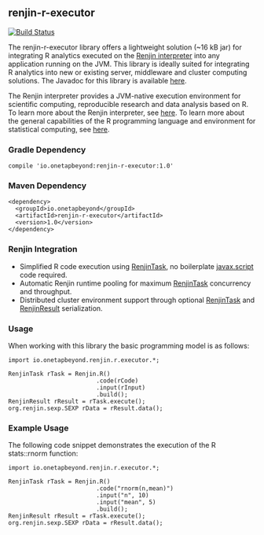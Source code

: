 ## renjin-r-executor

[![Build Status](https://travis-ci.org/onetapbeyond/renjin-r-executor.svg?branch=master)](https://travis-ci.org/onetapbeyond/renjin-r-executor)

The renjin-r-executor library offers a lightweight solution (~16 kB jar) for integrating R analytics executed on the
[Renjin interpreter](http://www.renjin.org) into any application running on the JVM. This library is ideally suited for integrating R analytics into new or existing server, middleware and cluster computing solutions. The Javadoc for this library is available [here](http://www.javadoc.io/doc/io.onetapbeyond/renjin-r-executor/).

The Renjin interpreter provides a JVM-native execution environment for scientific computing, reproducible research and data analysis based on R. To learn more about the Renjin interpreter, see [here](http://www.renjin.org). To learn more about the general capabilities of the R programming language and environment for statistical computing, see [here](https://www.r-project.org/about.html).

### Gradle Dependency

```
compile 'io.onetapbeyond:renjin-r-executor:1.0'
```

### Maven Dependency

```
<dependency>
  <groupId>io.onetapbeyond</groupId>
  <artifactId>renjin-r-executor</artifactId>
  <version>1.0</version>
</dependency>
```

### Renjin Integration

- Simplified R code execution using [RenjinTask](http://www.javadoc.io/doc/io.onetapbeyond/renjin-r-executor/), no boilerplate [javax.script](http://docs.oracle.com/javase/8/docs/api/javax/script/package-summary.html) code required.
- Automatic Renjin runtime pooling for maximum [RenjinTask](http://www.javadoc.io/doc/io.onetapbeyond/renjin-r-executor/) concurrency and throughput.
- Distributed cluster environment support through optional [RenjinTask](http://www.javadoc.io/doc/io.onetapbeyond/renjin-r-executor/) and [RenjinResult](http://www.javadoc.io/doc/io.onetapbeyond/renjin-r-executor/) serialization.


### Usage

When working with this library the basic programming model is as follows:

```
import io.onetapbeyond.renjin.r.executor.*;

RenjinTask rTask = Renjin.R()
						 .code(rCode)
						 .input(rInput)
						 .build();
RenjinResult rResult = rTask.execute();
org.renjin.sexp.SEXP rData = rResult.data();
```

### Example Usage

The following code snippet demonstrates the execution of the R stats::rnorm function:

```
import io.onetapbeyond.renjin.r.executor.*;

RenjinTask rTask = Renjin.R()
						 .code("rnorm(n,mean)")
						 .input("n", 10)
						 .input("mean", 5)
						 .build();
RenjinResult rResult = rTask.execute();
org.renjin.sexp.SEXP rData = rResult.data();
```
